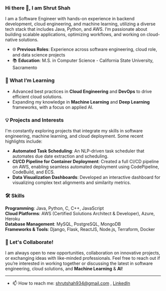 ### Hi there 👋, I am Shrut Shah

I am a Software Engineer with hands-on experience in backend development, cloud engineering, and machine learning, utilizing a diverse tech stack that includes Java, Python, and AWS. I’m passionate about building scalable applications, optimizing workflows, and working on cloud-native solutions.
- 🌐 **Previous Roles**: Experience across software engineering, cloud role, and data science projects
- 📚 **Education**: M.S. in Computer Science - California State University, Sacramento
  

### 🌱 What I’m Learning

- Advanced best practices in **Cloud Engineering** and **DevOps** to drive efficient cloud solutions.
- Expanding my knowledge in **Machine Learning** and **Deep Learning** frameworks, with a focus on applied AI.

### 💡 Projects and Interests

I'm constantly exploring projects that integrate my skills in software engineering, machine learning, and cloud deployment. Some recent highlights include:

- **Automated Task Scheduling**: An NLP-driven task scheduler that automates due date extraction and scheduling.
- **CI/CD Pipeline for Container Deployment**: Created a full CI/CD pipeline on AWS, enabling seamless automated deployment using CodePipeline, CodeBuild, and ECS.
- **Data Visualization Dashboards**: Developed an interactive dashboard for visualizing complex text alignments and similarity metrics.

### 🛠️ Skills

**Programming**: Java, Python, C, C++, JavaScript  
**Cloud Platforms**: AWS (Certified Solutions Architect & Developer), Azure, Heroku  
**Database Management**: MySQL, PostgreSQL, MongoDB  
**Frameworks & Tools**: Django, Flask, ReactJS, Node.js, Terraform, Docker 

### 🤝 Let's Collaborate!

I am always open to new opportunities, collaboration on innovative projects, or exchanging ideas with like-minded professionals. Feel free to reach out if you’re interested in working together or discussing the latest in software engineering, cloud solutions, and **Machine Learning** & **AI**!

---


- 📫 How to reach me: shrutshah934@gmail.com , [LinkedIn](https://www.linkedin.com/in/shrut-shah/) 
